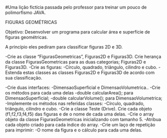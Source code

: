 #Uma lição fictícia passada pelo professor para treinar um pouco de polimorfismo JAVA.

FIGURAS GEOMÉTRICAS

Objetivo: Desenvolver um programa para calcular área e superfície de
figuras geométricas.

A princípio eles pediram para classificar figuras 2D e 3D.

-Crie as classe “FigurasGeometricas”, Figuras2D e Figuras3D. Crie herança da classe FigurasGeometricas para as duas
categorias; Figuras2D e Figuras3D.
-Crie as figuras:
-Círculo, quadrado, triângulo, cilindro e cubo.
-Estenda estas classes as classes Figuras2D e Figuras3D de acordo com sua classificação.

-Crie duas interfaces:
-DimensaoSuperficial e DimensaoVolumetrica..
-Crie os métodos para cada uma delas
-double calcularArea(); para DimensaoSuperficial;
-double calcularVolume(); para DimensaoVolumetrica;
-Implemente os métodos nas referidas classes:
-Círculo, quadrado, triângulo, cilindro e cubo.
-Crie a classe Teste (Drive). Crie cada objeto (f1,f2,f3,f4,f5) das figuras e de o nome de cada uma delas.
-Crie o array objeto da classe FigurasGeometricas inicializando com tamanho 5.
-Atribua cada objeto criado para cada índice do array.
-Crie um laço de repetição para imprimir:
-O nome da figura e o cálculo para cada uma delas.
